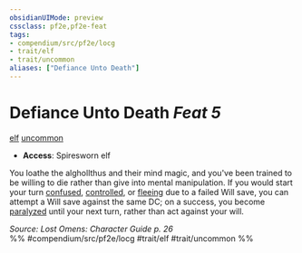 ```yaml
---
obsidianUIMode: preview
cssclass: pf2e,pf2e-feat
tags:
- compendium/src/pf2e/locg
- trait/elf
- trait/uncommon
aliases: ["Defiance Unto Death"]
---
```

# Defiance Unto Death  *Feat 5*  
[elf](rules/traits/elf.md "Elf Ancestry & Heritage Trait")  [uncommon](rules/traits/uncommon.md "Uncommon Rarity Trait")  

- **Access**: Spiresworn elf

You loathe the alghollthus and their mind magic, and you've been trained to be willing to die rather than give into mental manipulation. If you would start your turn [confused](rules/conditions.md#Confused), [controlled](rules/conditions.md#Controlled), or [fleeing](rules/conditions.md#Fleeing) due to a failed Will save, you can attempt a Will save against the same DC; on a success, you become [paralyzed](rules/conditions.md#Paralyzed) until your next turn, rather than act against your will.

*Source: Lost Omens: Character Guide p. 26*  
%% #compendium/src/pf2e/locg #trait/elf #trait/uncommon %%